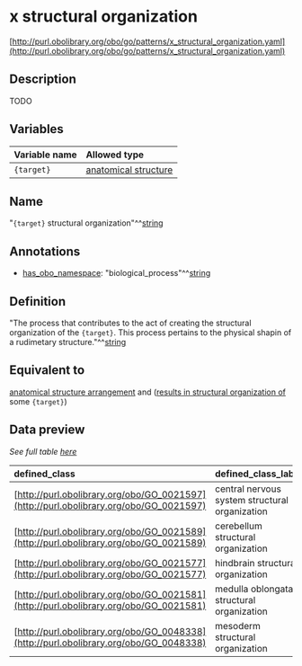 # x structural organization

[http://purl.obolibrary.org/obo/go/patterns/x_structural_organization.yaml](http://purl.obolibrary.org/obo/go/patterns/x_structural_organization.yaml)

## Description

TODO




## Variables

| Variable name | Allowed type |
|:--------------|:-------------|
| `{target}` | [anatomical structure](http://purl.obolibrary.org/obo/UBERON_0000061) |

## Name

"`{target}` structural organization"^^[string](http://www.w3.org/2001/XMLSchema#string)

## Annotations

- [has_obo_namespace](http://www.geneontology.org/formats/oboInOwl#hasOBONamespace): "biological_process"^^[string](http://www.w3.org/2001/XMLSchema#string)

## Definition

"The process that contributes to the act of creating the structural organization of the `{target}`. This process pertains to the physical shapin of a rudimetary structure."^^[string](http://www.w3.org/2001/XMLSchema#string)

## Equivalent to

[anatomical structure arrangement](http://purl.obolibrary.org/obo/GO_0048532)  and ([results in structural organization of](http://purl.obolibrary.org/obo/RO_0002355) some `{target}`)







## Data preview

*See full table [here](https://github.com/geneontology/go-ontology/tree/master/src/design_patterns/x_structural_organization.tsv)*

| defined_class | defined_class_label | target | target_label |
|:--|:--|:--|:--|
| [http://purl.obolibrary.org/obo/GO_0021597](http://purl.obolibrary.org/obo/GO_0021597) | central nervous system structural organization | [http://purl.obolibrary.org/obo/UBERON_0001017](http://purl.obolibrary.org/obo/UBERON_0001017) | central nervous system |
| [http://purl.obolibrary.org/obo/GO_0021589](http://purl.obolibrary.org/obo/GO_0021589) | cerebellum structural organization | [http://purl.obolibrary.org/obo/UBERON_0002037](http://purl.obolibrary.org/obo/UBERON_0002037) | cerebellum |
| [http://purl.obolibrary.org/obo/GO_0021577](http://purl.obolibrary.org/obo/GO_0021577) | hindbrain structural organization | [http://purl.obolibrary.org/obo/UBERON_0002028](http://purl.obolibrary.org/obo/UBERON_0002028) | hindbrain |
| [http://purl.obolibrary.org/obo/GO_0021581](http://purl.obolibrary.org/obo/GO_0021581) | medulla oblongata structural organization | [http://purl.obolibrary.org/obo/UBERON_0001896](http://purl.obolibrary.org/obo/UBERON_0001896) | medulla oblongata |
| [http://purl.obolibrary.org/obo/GO_0048338](http://purl.obolibrary.org/obo/GO_0048338) | mesoderm structural organization | [http://purl.obolibrary.org/obo/UBERON_0000926](http://purl.obolibrary.org/obo/UBERON_0000926) | mesoderm |

